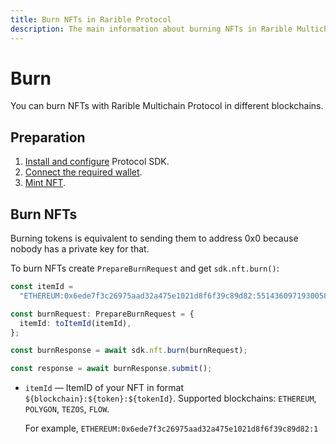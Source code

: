 ```yaml
---
title: Burn NFTs in Rarible Protocol
description: The main information about burning NFTs in Rarible Multichain Protocol
---
```


# Burn

You can burn NFTs with Rarible Multichain Protocol in different blockchains.

## Preparation

1. [Install and configure](https://docs.rarible.org/union-sdk/#installation) Protocol SDK.
2. [Connect the required wallet](https://docs.rarible.org/union-sdk/#metamask-integration-with-rarible).
3. [Mint NFT](mint.md).

## Burn NFTs

Burning tokens is equivalent to sending them to address 0x0 because nobody has a private key for that.

To burn NFTs create `PrepareBurnRequest` and get `sdk.nft.burn()`:

```typescript
const itemId =
  "ETHEREUM:0x6ede7f3c26975aad32a475e1021d8f6f39c89d82:55143609719300586327244080327388661151936544170854464635146779205246455382052";

const burnRequest: PrepareBurnRequest = {
  itemId: toItemId(itemId),
};

const burnResponse = await sdk.nft.burn(burnRequest);

const response = await burnResponse.submit();
```

* `itemId` — ItemID of your NFT in format `${blockchain}:${token}:${tokenId}`. Supported blockchains: `ETHEREUM`, `POLYGON`, `TEZOS`, `FLOW`.

    For example, `ETHEREUM:0x6ede7f3c26975aad32a475e1021d8f6f39c89d82:1`
